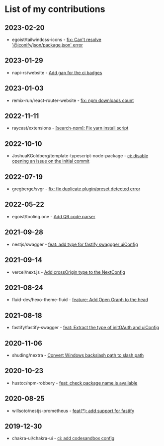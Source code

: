 # List of my contributions
## 2023-02-20
- egoist/tailwindcss-icons - [fix: Can't resolve '@iconify/json/package.json' error](https://github.com/egoist/tailwindcss-icons/pull/10)
## 2023-01-29
- napi-rs/website - [Add gap for the ci badges](https://github.com/napi-rs/website/pull/49)
## 2023-01-03
- remix-run/react-router-website - [fix: npm downloads count](https://github.com/remix-run/react-router-website/pull/25)
## 2022-11-11
- raycast/extensions - [[search-npm]: Fix yarn install script](https://github.com/raycast/extensions/pull/3476)
## 2022-10-10
- JoshuaKGoldberg/template-typescript-node-package - [ci: disable opening an issue on the initial commit](https://github.com/JoshuaKGoldberg/template-typescript-node-package/pull/54)
## 2022-07-19
- gregberge/svgr - [fix: fix duplicate plugin/preset detected error](https://github.com/gregberge/svgr/pull/747)
## 2022-05-22
- egoist/tooling.one - [Add QR code parser](https://github.com/egoist/tooling.one/pull/30)
## 2021-09-28
- nestjs/swagger - [feat: add type for fastify swaggger uiConfig](https://github.com/nestjs/swagger/pull/1508)
## 2021-09-14
- vercel/next.js - [Add crossOrigin type to the NextConfig](https://github.com/vercel/next.js/pull/29033)
## 2021-08-24
- fluid-dev/hexo-theme-fluid - [feature: Add Open Graph to the head](https://github.com/fluid-dev/hexo-theme-fluid/pull/550)
## 2021-08-18
- fastify/fastify-swagger - [feat: Extract the type of initOAuth and uiConfig](https://github.com/fastify/fastify-swagger/pull/456)
## 2020-11-06
- shuding/nextra - [Convert Windows backslash path to slash path](https://github.com/shuding/nextra/pull/11)
## 2020-10-23
- hustcc/npm-robbery - [feat: check package name is available](https://github.com/hustcc/npm-robbery/pull/3)
## 2020-08-25
- willsoto/nestjs-prometheus - [feat(*): add support for fastify](https://github.com/willsoto/nestjs-prometheus/pull/469)
## 2019-12-30
- chakra-ui/chakra-ui - [ci: add codesandbox config](https://github.com/chakra-ui/chakra-ui/pull/318)
